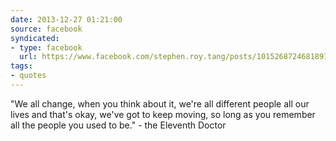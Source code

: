 ```yaml
---
date: 2013-12-27 01:21:00
source: facebook
syndicated:
- type: facebook
  url: https://www.facebook.com/stephen.roy.tang/posts/10152687246818912
tags: 
- quotes
---
```


"We all change, when you think about it, we're all different people all our lives and that's okay, we've got to keep moving, so long as you remember all the people you used to be." - the Eleventh Doctor